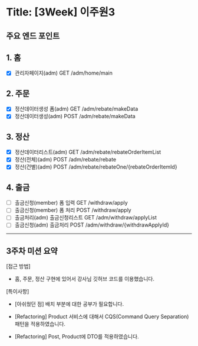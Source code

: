 # Title: [3Week] 이주원3

## 주요 엔드 포인트

## 1. 홈
- [x] 관리자페이지(adm) GET /adm/home/main

## 2. 주문
- [x] 정산데이터생성 폼(adm) GET /adm/rebate/makeData
- [x] 정산데이터생성(adm) POST /adm/rebate/makeData

## 3. 정산
- [x] 정산데이터리스트(adm) GET /adm/rebate/rebateOrderItemList
- [x] 정산(전체)(adm) POST /adm/rebate/rebate 
- [x] 정산(건별)(adm) POST /adm/rebate/rebateOne/{rebateOrderItemId}

## 4. 출금
- [ ] 출금신청(member) 폼 입력 GET /withdraw/apply
- [ ] 출금신청(member) 폼 처리 POST /withdraw/apply
- [ ] 출금처리(adm) 출금신청리스트 GET /adm/withdraw/applyList
- [ ] 출금신청(adm) 출금처리 POST /adm/withdraw/{withdrawApplyId}

--- 

## 3주차 미션 요약
[접근 방법]
- 홈, 주문, 정산 구현에 있어서 강사님 깃허브 코드를 이용했습니다.

[특이사항]

- [아쉬웠던 점] 배치 부분에 대한 공부가 필요합니다.

- [Refactoring] Product 서비스에 대해서 CQS(Command Query Separation) 패턴을 적용하였습니다.
- [Refactoring] Post, Product에 DTO를 적용하였습니다.
